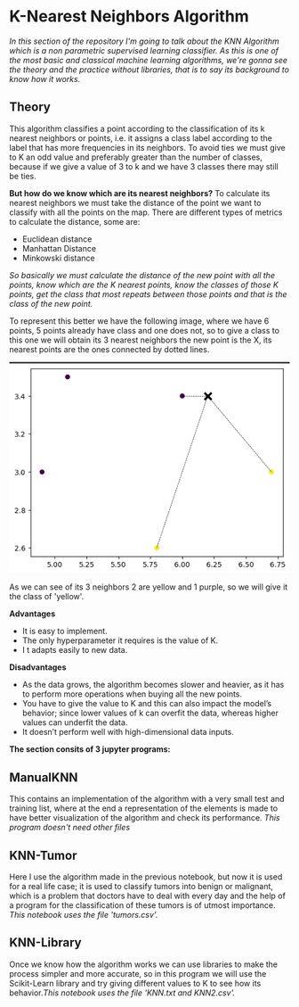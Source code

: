# K-Nearest Neighbors Algorithm

*In this section of the repository I'm going to talk about the KNN Algorithm which is a non parametric supervised learning classifier. As this is one of the most basic and classical machine learning algorithms, we're gonna see the theory and the practice without libraries, that is to say its background to know how it works.*

## Theory 
This algorithm classifies a point according to the classification of its k nearest neighbors or points, i.e. it assigns a class label according to the label that has more frequencies in its neighbors. To avoid ties we must give to K an odd value and preferably greater than the number of classes, because if we give a value of 3 to k and we have 3 classes there may still be ties. 

**But how do we know which are its nearest neighbors?**
To calculate its nearest neighbors we must take the distance of the point we want to classify with all the points on the map. There are different types of metrics to calculate the distance, some are: 
- Euclidean distance
- Manhattan Distance
- Minkowski distance

*So basically we must calculate the distance of the new point with all the points, know which are the K nearest points, know the classes of those K points, get the class that most repeats between those points and that is the class of the new point.*

To represent this better we have the following image, where we have 6 points, 5 points already have class and one does not, so to give a class to this one we will obtain its 3 nearest neighbors the new point is the X, its nearest points are the ones connected by dotted lines.

![KNN Ejemplification](KNNExample.png)

As we can see of its 3 neighbors 2 are yellow and 1 purple, so we will give it the class of 'yellow'.

**Advantages**
- It is easy to implement.
- The only hyperparameter it requires is the value of K.
- I t adapts easily to new data.

**Disadvantages**
- As the data grows, the algorithm becomes slower and heavier, as it has to perform more operations when buying all the new points.
- You have to give the value to K and this can also impact the model’s behavior; since lower values of k can overfit the data, whereas higher values can underfit the data.
- It doesn’t perform well with high-dimensional data inputs.

**The section consits of 3 jupyter programs:**

## ManualKNN
This contains an implementation of the algorithm with a very small test and training list, where at the end a representation of the elements is made to have better visualization of the algorithm and check its performance. *This program doesn't need other files*

## KNN-Tumor
Here I use the algorithm made in the previous notebook, but now it is used for a real life case; it is used to classify tumors into benign or malignant, which is a problem that doctors have to deal with every day and the help of a program for the classification of these tumors is of utmost importance. *This notebook uses the file 'tumors.csv'.*

## KNN-Library
Once we know how the algorithm works we can use libraries to make the process simpler and more accurate, so in this program we will use the Scikit-Learn library and try giving different values to K to see how its behavior.*This notebook uses the file 'KNN.txt and KNN2.csv'.*